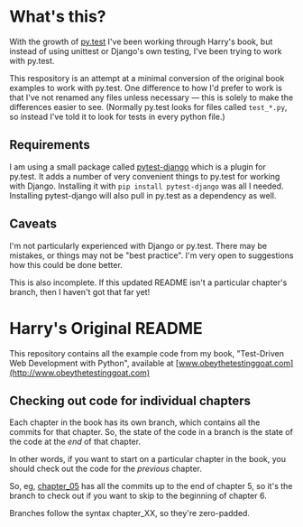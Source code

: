 # What's this?

With the growth of [py.test](http://pytest.org/) I've been working through Harry's book, but instead of using unittest or Django's own testing, I've been trying to work with py.test.

This respository is an attempt at a minimal conversion of the original book examples to work with py.test. One difference to how I'd prefer to work is that I've not renamed any files unless necessary — this is solely to make the differences easier to see. (Normally py.test looks for files called `test_*.py`, so instead I've told it to look for tests in every python file.) 

## Requirements

I am using a small package called [pytest-django](https://pytest-django.readthedocs.org/) which is a plugin for py.test. It adds a number of very convenient things to py.test for working with Django. Installing it with `pip install pytest-django` was all I needed. Installing pytest-django will also pull in py.test as a dependency as well.

## Caveats

I'm not particularly experienced with Django or py.test. There may be mistakes, or things may not be "best practice". I'm very open to suggestions how this could be done better.

This is also incomplete. If this updated README isn't a particular chapter's branch, then I haven't got that far yet!

# Harry's Original README

This repository contains all the example code from my book, "Test-Driven Web
Development with Python", available at
[www.obeythetestinggoat.com](http://www.obeythetestinggoat.com)

## Checking out code for individual chapters

Each chapter in the book has its own branch, which contains all the commits for that chapter.  So, the state of the code in a branch is the state of the code at the *end* of that chapter.

In other words, if you want to start on a particular chapter in the book, you should check out the code for the *previous* chapter.

So, eg, [chapter_05](https://github.com/hjwp/book-example/tree/chapter_05) has all the commits up to the end of chapter 5, so it's the branch to check out if you want to skip to the beginning of chapter 6.

Branches follow the syntax chapter_XX, so they're zero-padded.
